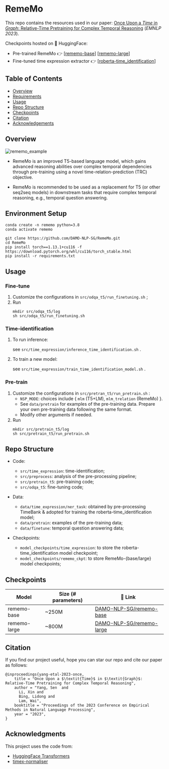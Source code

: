 # RemeMo

This repo contains the resources used in our paper: [Once Upon a *Time* in *Graph*: Relative-Time Pretraining for Complex Temporal Reasoning](https://arxiv.org/abs/2310.14709) (*EMNLP 2023*).

Checkpoints hosted on 🤗 HuggingFace: 
- Pre-trained RemeMo 👉 [[rememo-base](https://huggingface.co/DAMO-NLP-SG/rememo-base)] [[rememo-large](https://huggingface.co/DAMO-NLP-SG/rememo-large)]
- Fine-tuned time expression extractor 👉 [[roberta-time_identification](https://huggingface.co/DAMO-NLP-SG/roberta-time_identification)]

## Table of Contents

- [Overview](https://github.com/DAMO-NLP-SG/RemeMo#overview)
- [Requirements](https://github.com/DAMO-NLP-SG/RemeMo#requirements)
- [Usage](https://github.com/DAMO-NLP-SG/RemeMo#usage)
- [Repo Structure](https://github.com/DAMO-NLP-SG/RemeMo#repo-structure)
- [Checkpoints](https://github.com/DAMO-NLP-SG/RemeMo#checkpoints)
- [Citation](https://github.com/DAMO-NLP-SG/RemeMo#citation)
- [Acknowledgements](https://github.com/DAMO-NLP-SG/RemeMo#acknowledgments)

## Overview
![rememo_example](https://github.com/DAMO-NLP-SG/RemeMo/assets/18526640/6d1af421-11f7-4ded-9cbd-342316bd5c43)


- RemeMo is an improved T5-based language model, which gains advanced reasoning abilities over complex temporal dependencies through pre-training using a novel time-relation-prediction (TRC) objective.

- RemeMo is recommended to be used as a replacement for T5 (or other seq2seq models) in downstream tasks that require complex temporal reasoning, e.g., temporal question answering.

## Environment Setup

```
conda create -n rememo python=3.8
conda activate rememo

git clone https://github.com/DAMO-NLP-SG/RemeMo.git
cd RemeMo
pip install torch==1.13.1+cu116 -f https://download.pytorch.org/whl/cu116/torch_stable.html
pip install -r requirements.txt
```

## Usage

### Fine-tune

1. Customize the configurations in `src/odqa_t5/run_finetuning.sh` ;
2. Run 
    ```
    mkdir src/odqa_t5/log
    sh src/odqa_t5/run_finetuning.sh
    ```

### Time-identification

1. To run inference:
    
    see `src/time_expression/inference_time_identification.sh` .
    
2. To train a new model:
    
    see `src/time_expression/train_time_identification_model.sh` .
    

### Pre-train

1. Customize  the configurations in `src/pretran_t5/run_pretrain.sh` :
    - `NSP_MODE`: choices include { `mlm` (T5+LM), `mlm_trelation` (RemeMo) }.
    - See `data/pretrain` for examples of the pre-training data. Prepare your own pre-training data following the same format.
    - Modify other arguments if needed.
2. Run
    ```
    mkdir src/pretrain_t5/log
    sh src/pretrain_t5/run_pretrain.sh
    ```

## Repo Structure

- Code:
    - `src/time_expression`: time-identification;
    - `src/preprocess`: analysis of the pre-processing pipeline;
    - `src/pretrain_t5`: pre-training code;
    - `src/odqa_t5`: fine-tuning code;
- Data:
    - `data/time_expression/ner_task`: obtained by pre-processing TimeBank & adopted for training the roberta-time_identification model;
    - `data/pretrain`: examples of the pre-training data;
    - `data/finetune`: temporal question answering data;

- Checkpoints:
    - `model_checkpoints/time_expression`: to store the roberta-time_identification model checkpoint;
    - `model_checkpoints/rememo_ckpt`: to store RemeMo-{base/large} model checkpoints;

## Checkpoints

| Model | Size (# parameters) | 🤗 Link |
|----------|----------|----------|
| rememo-base| ~250M | [DAMO-NLP-SG/rememo-base](https://huggingface.co/DAMO-NLP-SG/rememo-base) |
| rememo-large| ~800M | [DAMO-NLP-SG/rememo-large](https://huggingface.co/DAMO-NLP-SG/rememo-large) |


## Citation
If you find our project useful, hope you can star our repo and cite our paper as follows:
```
@inproceedings{yang-etal-2023-once,
    title = "Once Upon a $\textit{Time}$ in $\textit{Graph}$: Relative-Time Pretraining for Complex Temporal Reasoning",
    author = "Yang, Sen  and
      Li, Xin and
      Bing, Lidong and
      Lam, Wai",
    booktitle = "Proceedings of the 2023 Conference on Empirical Methods in Natural Language Processing",
    year = "2023",
}
```

## Acknowledgments

This project uses the code from:
- [HuggingFace Transformers](https://github.com/huggingface/transformers/)
- [timex-normaliser](https://github.com/filannim/timex-normaliser)
